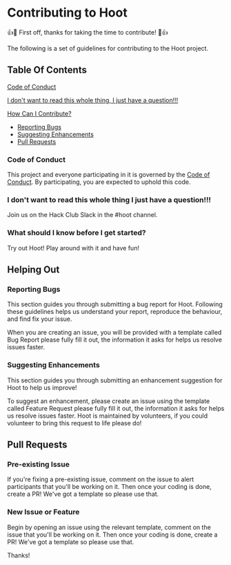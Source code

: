 # Contributing to Hoot

:+1::tada: First off, thanks for taking the time to contribute! :tada::+1:

The following is a set of guidelines for contributing to the Hoot project.

## Table Of Contents

[Code of Conduct](#code-of-conduct)

[I don't want to read this whole thing, I just have a question!!!](#i-dont-want-to-read-this-whole-thing-i-just-have-a-question)

[How Can I Contribute?](#how-can-i-contribute)
* [Reporting Bugs](#reporting-bugs)
* [Suggesting Enhancements](#suggesting-enhancements)
* [Pull Requests](#pull-requests)

### Code of Conduct

This project and everyone participating in it is governed by the [Code of Conduct](CODE_OF_CONDUCT.md). By participating, you are expected to uphold this code.

### I don't want to read this whole thing I just have a question!!!

Join us on the Hack Club Slack in the #hoot channel.

### What should I know before I get started?

Try out Hoot! Play around with it and have fun!

## Helping Out

### Reporting Bugs

This section guides you through submitting a bug report for Hoot. Following these guidelines helps us understand your report, reproduce the behaviour, and find fix your issue.

When you are creating an issue, you will be provided with a template called Bug Report please fully fill it out, the information it asks for helps us resolve issues faster.

### Suggesting Enhancements

This section guides you through submitting an enhancement suggestion for Hoot to help us improve!

To suggest an enhancement, please create an issue using the template called Feature Request please fully fill it out, the information it asks for helps us resolve issues faster. Hoot is maintained by volunteers, if you could volunteer to bring this request to life please do!

## Pull Requests

### Pre-existing Issue

If you're fixing a pre-existing issue, comment on the issue to alert participants that you'll be working on it. Then once your coding is done, create a PR! We've got a template so please use that. 

### New Issue or Feature

Begin by opening an issue using the relevant template, comment on the issue that you'll be working on it. Then once your coding is done, create a PR! We've got a template so please use that. 

Thanks!
